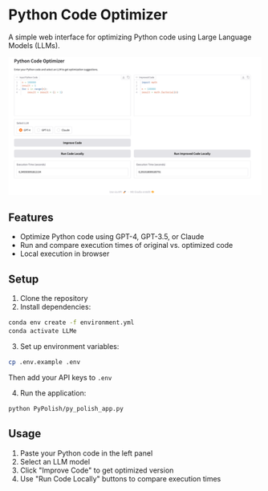 # Python Code Optimizer

A simple web interface for optimizing Python code using Large Language Models (LLMs).

![UI Screenshot](image_ui.png)

## Features
- Optimize Python code using GPT-4, GPT-3.5, or Claude
- Run and compare execution times of original vs. optimized code
- Local execution in browser

## Setup
1. Clone the repository
2. Install dependencies:
```bash
conda env create -f environment.yml
conda activate LLMe
```

3. Set up environment variables:
```bash
cp .env.example .env
```
Then add your API keys to `.env`

4. Run the application:
```bash
python PyPolish/py_polish_app.py
```

## Usage
1. Paste your Python code in the left panel
2. Select an LLM model
3. Click "Improve Code" to get optimized version
4. Use "Run Code Locally" buttons to compare execution times